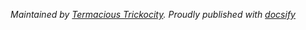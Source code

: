 </small>*Maintained by [Termacious Trickocity](https://www.youtube.com/user/TermaciousTrickocity). Proudly published with [docsify](https://docsify.js.io)*</small>